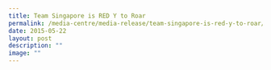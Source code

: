 ```yaml
---
title: Team Singapore is RED Y to Roar
permalink: /media-centre/media-release/team-singapore-is-red-y-to-roar/
date: 2015-05-22
layout: post
description: ""
image: ""
---
```

